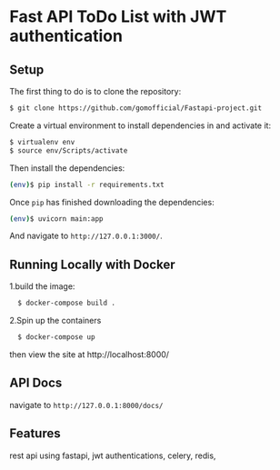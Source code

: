 # Fast API ToDo List with JWT authentication

## Setup

The first thing to do is to clone the repository:

```sh
$ git clone https://github.com/gomofficial/Fastapi-project.git
```

Create a virtual environment to install dependencies in and activate it:

```sh
$ virtualenv env
$ source env/Scripts/activate
```

Then install the dependencies:

```sh
(env)$ pip install -r requirements.txt
```

Once `pip` has finished downloading the dependencies:
```sh
(env)$ uvicorn main:app
```

And navigate to `http://127.0.0.1:3000/`.

## Running Locally with Docker

1.build the image:

```sh
  $ docker-compose build .
```
2.Spin up the containers
```sh
  $ docker-compose up
```

then view the site at  http://localhost:8000/ 

## API Docs 
  navigate to `http://127.0.0.1:8000/docs/`

## Features
 rest api using fastapi,
 jwt authentications,
 celery,
 redis,
